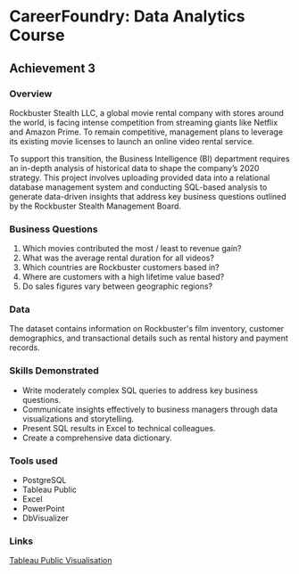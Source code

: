 # CareerFoundry: Data Analytics Course
## Achievement 3

### Overview
Rockbuster Stealth LLC, a global movie rental company with stores around the world, is facing intense competition from streaming giants like Netflix and Amazon Prime. To remain competitive, management plans to leverage its existing movie licenses to launch an online video rental service.

To support this transition, the Business Intelligence (BI) department requires an in-depth analysis of historical data to shape the company’s 2020 strategy. This project involves uploading provided data into a relational database management system and conducting SQL-based analysis to generate data-driven insights that address key business questions outlined by the Rockbuster Stealth Management Board.

### Business Questions 
1. Which movies contributed the most / least to revenue gain?
2. What was the average rental duration for all videos?
3. Which countries are Rockbuster customers based in?
4. Where are customers with a high lifetime value based?
5. Do sales figures vary between geographic regions?

### Data
The dataset contains information on Rockbuster's film inventory, customer demographics, and transactional details such as rental history and payment records.

### Skills Demonstrated
- Write moderately complex SQL queries to address key business questions.
- Communicate insights effectively to business managers through data visualizations and storytelling.
- Present SQL results in Excel to technical colleagues.
- Create a comprehensive data dictionary.

### Tools used
- PostgreSQL
- Tableau Public
- Excel
- PowerPoint
- DbVisualizer

### Links
[Tableau Public Visualisation](https://public.tableau.com/shared/KMBBM2GM3?:display_count=n&:origin=viz_share_link)
